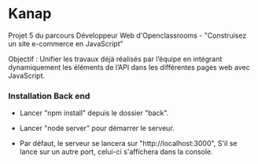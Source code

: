 # Kanap 

Projet 5 du parcours Développeur Web d'Openclassrooms - "Construisez un site e-commerce en JavaScript"

Objectif : Unifier les travaux déjà réalisés par l’équipe en intégrant dynamiquement les éléments de l’API dans les différentes pages web avec JavaScript.


### Installation Back end ###

- Lancer "npm install" depuis le dossier "back".

- Lancer "node server" pour démarrer le serveur. 

- Par défaut, le serveur se lancera sur "http://localhost:3000", S'il se lance sur un autre port, celui-ci s'affichera dans la console.
